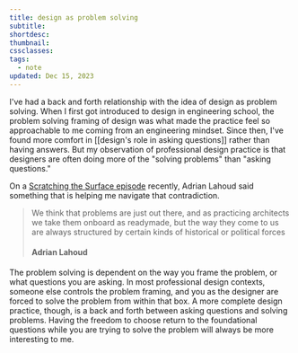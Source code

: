 ```yaml
---
title: design as problem solving
subtitle: 
shortdesc: 
thumbnail: 
cssclasses: 
tags:
  - note
updated: Dec 15, 2023
---
```


I've had a back and forth relationship with the idea of design as problem solving. When I first got introduced to design in engineering school, the problem solving framing of design was what made the practice feel so approachable to me coming from an engineering mindset. Since then, I've found more comfort in [[design's role in asking questions]] rather than having answers. But my observation of professional design practice is that designers are often doing more of the "solving problems" than "asking questions." 

On a [Scratching the Surface episode](https://scratchingthesurface.fm/241-adrian-lahoud) recently, Adrian Lahoud said something that is helping me navigate that contradiction.

> We think that problems are just out there, and as practicing architects we take them onboard as readymade, but the way they come to us are always structured by certain kinds of historical or political forces
> #### Adrian Lahoud 

The problem solving is dependent on the way you frame the problem, or what questions you are asking. In most professional design contexts, someone else controls the problem framing, and you as the designer are forced to solve the problem from within that box. A more complete design practice, though, is a back and forth between asking questions and solving problems. Having the freedom to choose return to the foundational questions while you are trying to solve the problem will always be more interesting to me. 